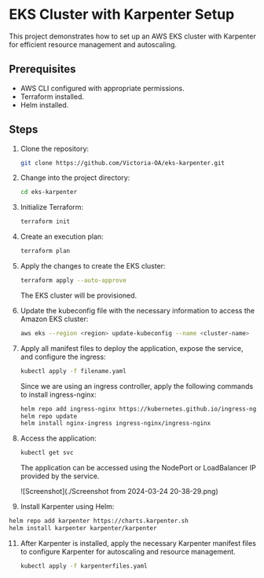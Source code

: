 # EKS Cluster with Karpenter Setup

This project demonstrates how to set up an AWS EKS cluster with Karpenter for efficient resource management and autoscaling.

## Prerequisites

- AWS CLI configured with appropriate permissions.
- Terraform installed.
- Helm installed.

## Steps

1. Clone the repository:

   ```bash
   git clone https://github.com/Victoria-OA/eks-karpenter.git
   ```

2. Change into the project directory:

   ```bash
   cd eks-karpenter
   ```

3. Initialize Terraform:

   ```bash
   terraform init
   ```

4. Create an execution plan:

   ```bash
   terraform plan
   ```

5. Apply the changes to create the EKS cluster:

   ```bash
   terraform apply --auto-approve
   ```

   The EKS cluster will be provisioned.

6. Update the kubeconfig file with the necessary information to access the Amazon EKS cluster:

   ```bash
   aws eks --region <region> update-kubeconfig --name <cluster-name>
   ```

7. Apply all manifest files to deploy the application, expose the service, and configure the ingress:

   ```bash
   kubectl apply -f filename.yaml
   ```

   Since we are using an ingress controller, apply the following commands to install ingress-nginx:

   ```bash
   helm repo add ingress-nginx https://kubernetes.github.io/ingress-nginx
   helm repo update
   helm install nginx-ingress ingress-nginx/ingress-nginx
   ```

8. Access the application:

   ```bash
   kubectl get svc
   ```

   The application can be accessed using the NodePort or LoadBalancer IP provided by the service.
   
   ![Screenshot](./Screenshot from 2024-03-24 20-38-29.png)


10. Install Karpenter using Helm:

   ```bash
   helm repo add karpenter https://charts.karpenter.sh
   helm install karpenter karpenter/karpenter
   ```

11. After Karpenter is installed, apply the necessary Karpenter manifest files to configure Karpenter for autoscaling and resource management.

    ```bash
    kubectl apply -f karpenterfiles.yaml
    ```
